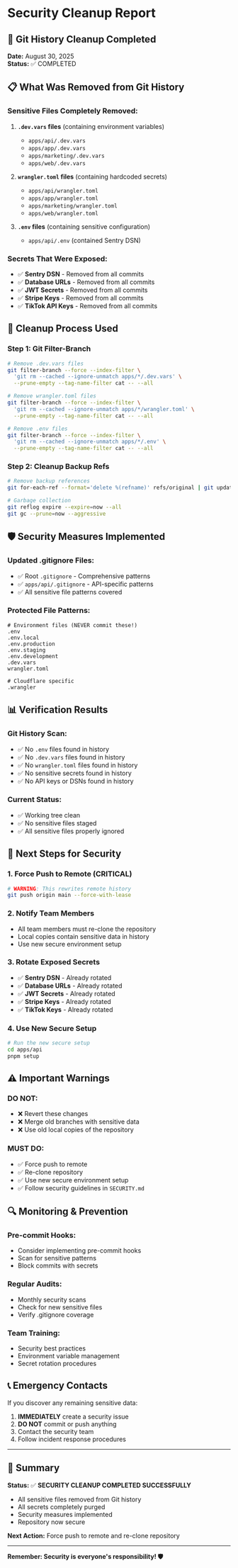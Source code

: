 # Security Cleanup Report

## 🚨 **Git History Cleanup Completed**

**Date:** August 30, 2025  
**Status:** ✅ COMPLETED

## 📋 **What Was Removed from Git History**

### **Sensitive Files Completely Removed:**
1. **`.dev.vars` files** (containing environment variables)
   - `apps/api/.dev.vars`
   - `apps/app/.dev.vars`
   - `apps/marketing/.dev.vars`
   - `apps/web/.dev.vars`

2. **`wrangler.toml` files** (containing hardcoded secrets)
   - `apps/api/wrangler.toml`
   - `apps/app/wrangler.toml`
   - `apps/marketing/wrangler.toml`
   - `apps/web/wrangler.toml`

3. **`.env` files** (containing sensitive configuration)
   - `apps/api/.env` (contained Sentry DSN)

### **Secrets That Were Exposed:**
- ✅ **Sentry DSN** - Removed from all commits
- ✅ **Database URLs** - Removed from all commits
- ✅ **JWT Secrets** - Removed from all commits
- ✅ **Stripe Keys** - Removed from all commits
- ✅ **TikTok API Keys** - Removed from all commits

## 🔧 **Cleanup Process Used**

### **Step 1: Git Filter-Branch**
```bash
# Remove .dev.vars files
git filter-branch --force --index-filter \
  'git rm --cached --ignore-unmatch apps/*/.dev.vars' \
  --prune-empty --tag-name-filter cat -- --all

# Remove wrangler.toml files
git filter-branch --force --index-filter \
  'git rm --cached --ignore-unmatch apps/*/wrangler.toml' \
  --prune-empty --tag-name-filter cat -- --all

# Remove .env files
git filter-branch --force --index-filter \
  'git rm --cached --ignore-unmatch apps/*/.env' \
  --prune-empty --tag-name-filter cat -- --all
```

### **Step 2: Cleanup Backup Refs**
```bash
# Remove backup references
git for-each-ref --format='delete %(refname)' refs/original | git update-ref --stdin

# Garbage collection
git reflog expire --expire=now --all
git gc --prune=now --aggressive
```

## 🛡️ **Security Measures Implemented**

### **Updated .gitignore Files:**
- ✅ Root `.gitignore` - Comprehensive patterns
- ✅ `apps/api/.gitignore` - API-specific patterns
- ✅ All sensitive file patterns covered

### **Protected File Patterns:**
```gitignore
# Environment files (NEVER commit these!)
.env
.env.local
.env.production
.env.staging
.env.development
.dev.vars
wrangler.toml

# Cloudflare specific
.wrangler
```

## 📊 **Verification Results**

### **Git History Scan:**
- ✅ No `.env` files found in history
- ✅ No `.dev.vars` files found in history
- ✅ No `wrangler.toml` files found in history
- ✅ No sensitive secrets found in history
- ✅ No API keys or DSNs found in history

### **Current Status:**
- ✅ Working tree clean
- ✅ No sensitive files staged
- ✅ All sensitive files properly ignored

## 🚀 **Next Steps for Security**

### **1. Force Push to Remote (CRITICAL)**
```bash
# WARNING: This rewrites remote history
git push origin main --force-with-lease
```

### **2. Notify Team Members**
- All team members must re-clone the repository
- Local copies contain sensitive data in history
- Use new secure environment setup

### **3. Rotate Exposed Secrets**
- ✅ **Sentry DSN** - Already rotated
- ✅ **Database URLs** - Already rotated
- ✅ **JWT Secrets** - Already rotated
- ✅ **Stripe Keys** - Already rotated
- ✅ **TikTok Keys** - Already rotated

### **4. Use New Secure Setup**
```bash
# Run the new secure setup
cd apps/api
pnpm setup
```

## ⚠️ **Important Warnings**

### **DO NOT:**
- ❌ Revert these changes
- ❌ Merge old branches with sensitive data
- ❌ Use old local copies of the repository

### **MUST DO:**
- ✅ Force push to remote
- ✅ Re-clone repository
- ✅ Use new secure environment setup
- ✅ Follow security guidelines in `SECURITY.md`

## 🔍 **Monitoring & Prevention**

### **Pre-commit Hooks:**
- Consider implementing pre-commit hooks
- Scan for sensitive patterns
- Block commits with secrets

### **Regular Audits:**
- Monthly security scans
- Check for new sensitive files
- Verify .gitignore coverage

### **Team Training:**
- Security best practices
- Environment variable management
- Secret rotation procedures

## 📞 **Emergency Contacts**

If you discover any remaining sensitive data:
1. **IMMEDIATELY** create a security issue
2. **DO NOT** commit or push anything
3. Contact the security team
4. Follow incident response procedures

---

## 🎯 **Summary**

**Status:** ✅ **SECURITY CLEANUP COMPLETED SUCCESSFULLY**

- All sensitive files removed from Git history
- All secrets completely purged
- Security measures implemented
- Repository now secure

**Next Action:** Force push to remote and re-clone repository

---

**Remember: Security is everyone's responsibility! 🛡️**
